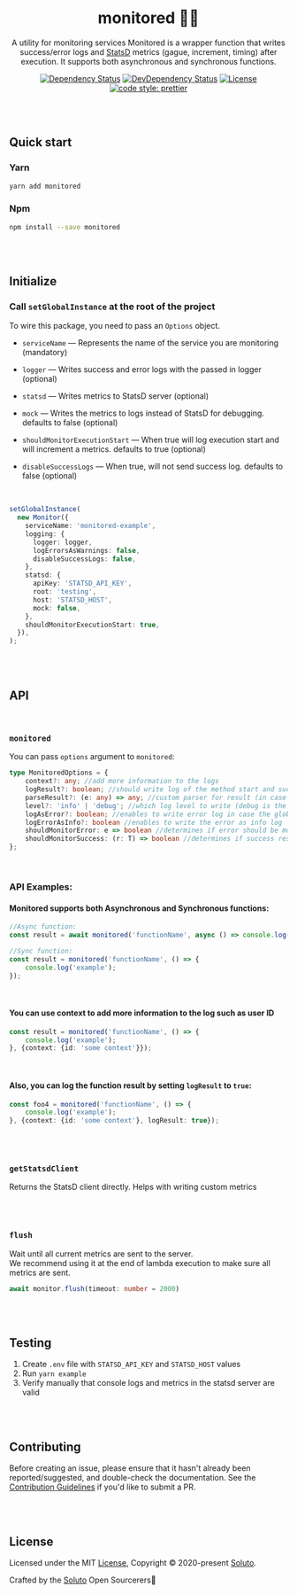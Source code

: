 <div align="center">

# monitored 🕵️‍♀️ 

A utility for monitoring services
Monitored is a wrapper function that writes success/error logs and [StatsD](https://github.com/statsd/statsd) metrics (gague, increment, timing) after execution. It supports both asynchronous and synchronous functions.


[![Dependency Status][david-image]][david-url]
[![DevDependency Status][david-dev-image]][david-dev-url]
[![License](https://img.shields.io/badge/license-MIT-blue.svg)](https://github.com/soluto/tweek/blob/master/LICENSE.md)
[![code style: prettier](https://img.shields.io/badge/code_style-prettier-ff69b4.svg?style=flat-square)](https://github.com/prettier/prettier) 

</div>

<br>
<br>

## Quick start

### Yarn
```bash
yarn add monitored
```
### Npm
```bash
npm install --save monitored
```

<br>
<br>

## Initialize
### Call `setGlobalInstance` at the root of the project

To wire this package, you need to pass an `Options` object.

- `serviceName` — Represents the name of the service you are monitoring (mandatory)

- `logger` — Writes success and error logs with the passed in logger (optional)

- `statsd` — Writes metrics to StatsD server (optional)

- `mock` — Writes the metrics to logs instead of StatsD for debugging. defaults to false (optional)

- `shouldMonitorExecutionStart` — When true will log execution start and will increment a metrics. defaults to true (optional)

- `disableSuccessLogs` — When true, will not send success log. defaults to false (optional)
<br>

```ts
setGlobalInstance(
  new Monitor({
    serviceName: 'monitored-example',
    logging: {
      logger: logger,
      logErrorsAsWarnings: false,
      disableSuccessLogs: false,
    },
    statsd: {
      apiKey: 'STATSD_API_KEY',
      root: 'testing',
      host: 'STATSD_HOST',
      mock: false,
    },
    shouldMonitorExecutionStart: true,
  }),
);
```

<br>
<br>

## API
<br>

### `monitored`

You can pass `options` argument to `monitored`:

```ts
type MonitoredOptions = {
    context?: any; //add more information to the logs
    logResult?: boolean; //should write log of the method start and success
    parseResult?: (e: any) => any; //custom parser for result (in case it is logged)
    level?: 'info' | 'debug'; //which log level to write (debug is the default)
    logAsError?: boolean; //enables to write error log in case the global `logErrorsAsWarnings` is on
    logErrorAsInfo?: boolean //enables to write the error as info log
    shouldMonitorError: e => boolean //determines if error should be monitored and logged, defaults to true
    shouldMonitorSuccess: (r: T) => boolean //determines if success result should be monitored and logged, defaults to true 
};
```
<br>

### API Examples:

#### Monitored supports both **Asynchronous** and **Synchronous** functions:

```ts
//Async function:
const result = await monitored('functionName', async () => console.log('example'));

//Sync function:
const result = monitored('functionName', () => {
    console.log('example');
});
```
<br>

#### You can use context to add more information to the log such as user ID

```ts
const result = monitored('functionName', () => {
    console.log('example');
}, {context: {id: 'some context'}});
```
<br>

#### Also, you can log the function result by setting `logResult` to `true`:

```ts
const foo4 = monitored('functionName', () => {
    console.log('example');
}, {context: {id: 'some context'}, logResult: true});
```

<br>
<br>

### `getStatsdClient`

Returns the StatsD client directly. Helps with writing custom metrics

<br>
<br>

### `flush`

Wait until all current metrics are sent to the server. <br>
We recommend using it at the end of lambda execution to make sure all metrics are sent.

```ts
await monitor.flush(timeout: number = 2000)
```

<br>
<br>

## Testing

1. Create `.env` file with `STATSD_API_KEY` and `STATSD_HOST` values
2. Run `yarn example`
3. Verify manually that console logs and metrics in the statsd server are valid

<br>
<br>

## Contributing
Before creating an issue, please ensure that it hasn't already been reported/suggested, and double-check the documentation.
See the [Contribution Guidelines](https://github.com/Soluto/monitored/blob/master/.github/CONTRIBUTING.md) if you'd like to submit a PR.

<br>
<br>

## License
Licensed under the MIT [License](LICENSE), Copyright © 2020-present [Soluto](https://github.com/Soluto).

Crafted by the [Soluto](https://github.com/Soluto) Open Sourcerers🧙

[david-image]: https://img.shields.io/david/Soluto/monitored.svg
[david-url]: https://david-dm.org/Soluto/monitored
[david-dev-image]: https://img.shields.io/david/dev/Soluto/monitored.svg?label=devDependencies
[david-dev-url]: https://david-dm.org/Soluto/monitored?type=dev
